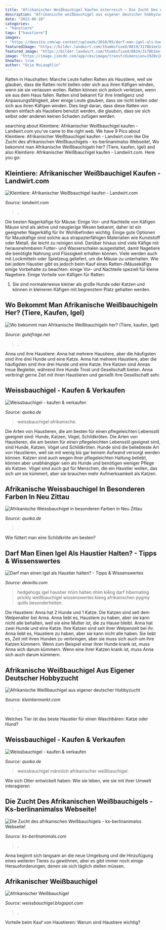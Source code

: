 ```yaml
---
title: "Afrikanischer Weißbauchigel Kaufen österreich ~ Die Zucht Des Afrikanischen Weißbauchigels"
description: "Afrikanische weißbauchigel aus eigener deutscher hobbyzucht"
date: "2022-06-10"
categories:
- "haustiere"
tags: ["haustiere"]
images:
- "https://deavita.com/wp-content/uploads/2018/05/darf-man-igel-als-haustier-halten-wissenswertes.jpg"
featuredImage: "https://bilder.landwirt.com/thumbsfixed/0819/3178b1ee1ed3b47b3f69646531555cdc.jpg"
featured_image: "https://bilder.landwirt.com/thumbsfixed/0819/3178b1ee1ed3b47b3f69646531555cdc.jpg"
image: "https://image.jimcdn.com/app/cms/image/transf/dimension=1920x10000:format=jpg/path/s2faacbfc48fca3e5/image/ib1c44d3395d5c214/version/1505242004/image.jpg"
ShowToc: true
author: "Ocie McLaughlin"
---
```



Ratten in Haushalten: Manche Leute halten Ratten als Haustiere, weil sie glauben, dass die Ratten nicht bellen oder sich aus ihren Käfigen winden, wenn sie sie verlassen wollen. Ratten können sich jedoch verletzen, wenn sie aus dem Haus fallen.
Ratten sind bekannt für ihre Intelligenz und Anpassungsfähigkeit, aber einige Leute glauben, dass sie nicht bellen oder sich aus ihren Käfigen winden. Dies liegt daran, dass diese Ratten von denen einfach als Haustiere benutzt werden, die glauben, dass sie sich selbst oder anderen keinen Schaden zufügen werden.

	

		
searching about Kleintiere: Afrikanischer Weißbauchigel kaufen - Landwirt.com you've came to the right web. We have 9 Pics about Kleintiere: Afrikanischer Weißbauchigel kaufen - Landwirt.com like Die Zucht des afrikanischen Weißbauchigels - ks-berlinanimalss Webseite!, Wo bekommt man Afrikanische Weißbauchigeln her? (Tiere, kaufen, Igel) and also Kleintiere: Afrikanischer Weißbauchigel kaufen - Landwirt.com. Here you go:
		
    
## Kleintiere: Afrikanischer Weißbauchigel Kaufen - Landwirt.com

<img loading=lazy src="https://bilder.landwirt.com/thumbsfixed/0819/3178b1ee1ed3b47b3f69646531555cdc.jpg" onerror="this.onerror=null;this.src='https://tse2.mm.bing.net/th?id=OIP.fYR1DwdEkega05sYEuJSVwAAAA&amp;pid=15.1';" alt="Kleintiere: Afrikanischer Weißbauchigel kaufen - Landwirt.com">

_Source: landwirt.com_

>. 

	

Die besten Nagerkäfige für Mäuse: Einige Vor- und Nachteile von Käfigen
Mäuse sind als aktive und neugierige Wesen bekannt, daher ist ein geeigneter Nagerkäfig für ihr Wohlbefinden wichtig. Einige gute Optionen für Mauskäfige sind solche aus strapazierfähigen Materialien wie Kunststoff oder Metall, die leicht zu reinigen sind. Darüber hinaus sind viele Käfige mit herausnehmbaren Futter- und Wasserschalen ausgestattet, damit Nagetiere die benötigte Nahrung und Flüssigkeit erhalten können. Viele werden auch mit Lockmitteln oder Spielzeug geliefert, um die Mäuse zu unterhalten. Wie bei jedem Haustier gibt es jedoch beim Kauf eines Ratten-/Mäusekäfigs einige Vorbehalte zu beachten: einige Vor- und Nachteile speziell für kleine Nagetiere.
Einige Vorteile von Käfigen für Ratten:

1) Sie sind normalerweise kleiner als große Hunde oder Katzen und können in kleineren Käfigen mit begrenztem Platz gehalten werden.

    
## Wo Bekommt Man Afrikanische Weißbauchigeln Her? (Tiere, Kaufen, Igel)

<img loading=lazy src="https://images.gutefrage.net/media/fragen/bilder/wo-bekommt-man-afrikanische-weissbauchigeln-her/0_big.jpg?v=1484564957000" onerror="this.onerror=null;this.src='https://tse4.mm.bing.net/th?id=OIP.eEig2CsmZGMPIqMW_hL3MQAAAA&amp;pid=15.1';" alt="Wo bekommt man Afrikanische Weißbauchigeln her? (Tiere, kaufen, Igel)">

_Source: gutefrage.net_

>. 

	

Anna und ihre Haustiere: Anna hat mehrere Haustiere, aber die häufigsten sind ihre drei Hunde und eine Katze.
Anna hat mehrere Haustiere, aber die häufigsten sind ihre drei Hunde und eine Katze. Ihre Katzen sind Annas treue Begleiter, während ihre Hunde Trost und Gesellschaft bieten. Anna verbringt gerne Zeit mit ihren Haustieren und genießt ihre Gesellschaft sehr.

    
## Weissbauchigel - Kaufen &amp; Verkaufen

<img loading=lazy src="https://pic0.qimage.de/99/81/69/r238698199.jpg" onerror="this.onerror=null;this.src='https://tse4.mm.bing.net/th?id=OIP.vG2conar9P3i2TurTIhE-wAAAA&amp;pid=15.1';" alt="Weissbauchigel - kaufen &amp; verkaufen">

_Source: quoka.de_

>weissbauchigel afrikanische. 

	

Die Arten von Haustieren, die am besten für einen pflegeleichten Lebensstil geeignet sind: Hunde, Katzen, Vögel, Schildkröten.
Die Arten von Haustieren, die am besten für einen pflegeleichten Lebensstil geeignet sind, sind Hunde, Katzen, Vögel und Schildkröten. Hunde sind die beliebteste Art von Haustieren, weil sie mit wenig bis gar keinem Aufwand versorgt werden können. Katzen sind auch wegen ihrer pflegeleichten Haltung beliebt, können aber unabhängiger sein als Hunde und benötigen weniger Pflege als Katzen. Vögel sind auch gut für Menschen, die ein Haustier wollen, das sich um sie kümmert, aber sie brauchen mehr Aufmerksamkeit als Katzen.

    
## Afrikanische Weissbauchigel In Besonderen Farben In Neu Zittau

<img loading=lazy src="https://pic0.qimage.de/91/26/63/228632691.jpg" onerror="this.onerror=null;this.src='https://tse2.mm.bing.net/th?id=OIP.w-vY-PlMJTlxLlpEbLDsIwHaEL&amp;pid=15.1';" alt="Afrikanische Weissbauchigel in besonderen Farben in Neu Zittau">

_Source: quoka.de_

>. 

	

Wie füttert man eine Schildkröte am besten?

    
## Darf Man Einen Igel Als Haustier Halten? - Tipps &amp; Wissenswertes

<img loading=lazy src="https://deavita.com/wp-content/uploads/2018/05/darf-man-igel-als-haustier-halten-wissenswertes.jpg" onerror="this.onerror=null;this.src='https://tse3.mm.bing.net/th?id=OIP.CtNyjnFzeCNZ80xEp5FR8AHaFZ&amp;pid=15.1';" alt="Darf man einen Igel als Haustier halten? - Tipps &amp; Wissenswertes">

_Source: deavita.com_

>hedgehogs igel haustier nhim halten nhím kiểng darf hibernating prickly weißbauchigel wissenswertes kieng afrikanischen pygmy quills besonderheiten. 

	

Die Haustiere: Anna hat 2 Hunde und 1 Katze. Die Katzen sind seit dem Welpenalter bei Anna. Anna liebt es, Haustiere zu haben, aber sie kann nicht alle behalten, weil sie eine Mutter ist, die zu Hause bleibt.
Anna hat zwei Hunde und eine Katze. Ihre Katzen sind seit ihrer Welpenzeit bei ihr. Anna liebt es, Haustiere zu haben, aber sie kann nicht alle haben. Sie liebt es, Zeit mit ihren Hunden zu verbringen, aber sie muss sich auch um ihre Katzen kümmern. Wenn zum Beispiel einer ihrer Hunde krank ist, muss Anna sich darum kümmern. Wenn eine ihrer Katzen krank ist, muss Anna sich auch darum kümmern.

    
## Afrikanische Weißbauchigel Aus Eigener Deutscher Hobbyzucht

<img loading=lazy src="https://www.kleintiermarkt.com/export/u9Iw9w2cCk1t.jpg" onerror="this.onerror=null;this.src='https://tse4.mm.bing.net/th?id=OIP.DR_JGFbw53CkJh2lftaqhgHaHX&amp;pid=15.1';" alt="Afrikanische Weißbauchigel aus eigener deutscher Hobbyzucht">

_Source: kleintiermarkt.com_

>. 

	

Welches Tier ist das beste Haustier für einen Waschbären: Katze oder Hund?

    
## Weissbauchigel - Kaufen &amp; Verkaufen

<img loading=lazy src="https://pic0.qimage.de/15/54/57/r247575415.jpg" onerror="this.onerror=null;this.src='https://tse4.mm.bing.net/th?id=OIP.h-ZerQcghaEjyOG3GxMlKAAAAA&amp;pid=15.1';" alt="Weissbauchigel - kaufen &amp; verkaufen">

_Source: quoka.de_

>weissbauchigel männlich afrikanischer weißbauchigel. 

	

Wie sich Otter entwickelt haben: Wie sie leben, wie sie mit ihrer Umwelt interagieren

    
## Die Zucht Des Afrikanischen Weißbauchigels - Ks-berlinanimalss Webseite!

<img loading=lazy src="https://image.jimcdn.com/app/cms/image/transf/dimension=1920x10000:format=jpg/path/s2faacbfc48fca3e5/image/ib1c44d3395d5c214/version/1505242004/image.jpg" onerror="this.onerror=null;this.src='https://tse4.mm.bing.net/th?id=OIP.EfCeWHUBd8SD03XEyQJS1wHaFx&amp;pid=15.1';" alt="Die Zucht des afrikanischen Weißbauchigels - ks-berlinanimalss Webseite!">

_Source: ks-berlinanimals.com_

>. 

	

Anna beginnt sich langsam an die neue Umgebung und die Hinzufügung eines weiteren Tieres zu gewöhnen, aber es gibt immer noch einige Herausforderungen, denen sie sich täglich stellen müssen.

    
## Afrikanischer Weißbauchigel

<img loading=lazy src="https://2.bp.blogspot.com/-AeZRao8T-vU/UfVW9BoYT5I/AAAAAAAAAjA/_WoMIP6aqeI/s1600/20130531_151209.jpg" onerror="this.onerror=null;this.src='https://tse2.mm.bing.net/th?id=OIP.SyDEgr7jxIMf6iw2nu05OwHaJ4&amp;pid=15.1';" alt="Afrikanischer Weißbauchigel">

_Source: weissbauchigel.blogspot.com_

>. 

	

Vorteile beim Kauf von Haustieren: Warum sind Haustiere wichtig?

